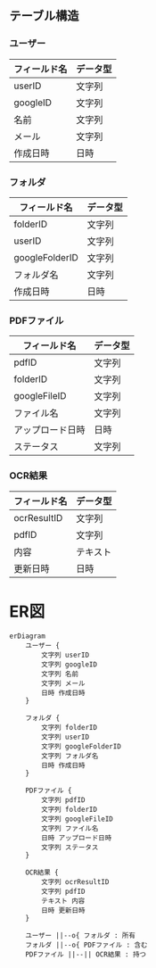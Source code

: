 ## テーブル構造

### ユーザー
| フィールド名 | データ型 |
|------------|-----------|
| userID     | 文字列    |
| googleID   | 文字列    |
| 名前       | 文字列    |
| メール     | 文字列    |
| 作成日時   | 日時  |

### フォルダ
| フィールド名      | データ型 |
|-----------------|-----------|
| folderID        | 文字列    |
| userID          | 文字列    |
| googleFolderID  | 文字列    |
| フォルダ名     | 文字列    |
| 作成日時       | 日時  |

### PDFファイル

| フィールド名     | データ型 |
|----------------|-----------|
| pdfID          | 文字列    |
| folderID       | 文字列    |
| googleFileID   | 文字列    |
| ファイル名     | 文字列    |
| アップロード日時 | 日時  |
| ステータス     | 文字列    |

### OCR結果

| フィールド名  | データ型 |
|-------------|-----------|
| ocrResultID | 文字列    |
| pdfID       | 文字列    |
| 内容       | テキスト  |
| 更新日時   | 日時  |



# ER図
```mermaid
erDiagram
    ユーザー {
        文字列 userID
        文字列 googleID
        文字列 名前
        文字列 メール
        日時 作成日時
    }

    フォルダ {
        文字列 folderID
        文字列 userID
        文字列 googleFolderID
        文字列 フォルダ名
        日時 作成日時
    }

    PDFファイル {
        文字列 pdfID
        文字列 folderID
        文字列 googleFileID
        文字列 ファイル名
        日時 アップロード日時
        文字列 ステータス
    }

    OCR結果 {
        文字列 ocrResultID
        文字列 pdfID
        テキスト 内容
        日時 更新日時
    }

    ユーザー ||--o{ フォルダ : 所有
    フォルダ ||--o{ PDFファイル : 含む
    PDFファイル ||--|| OCR結果 : 持つ
```
